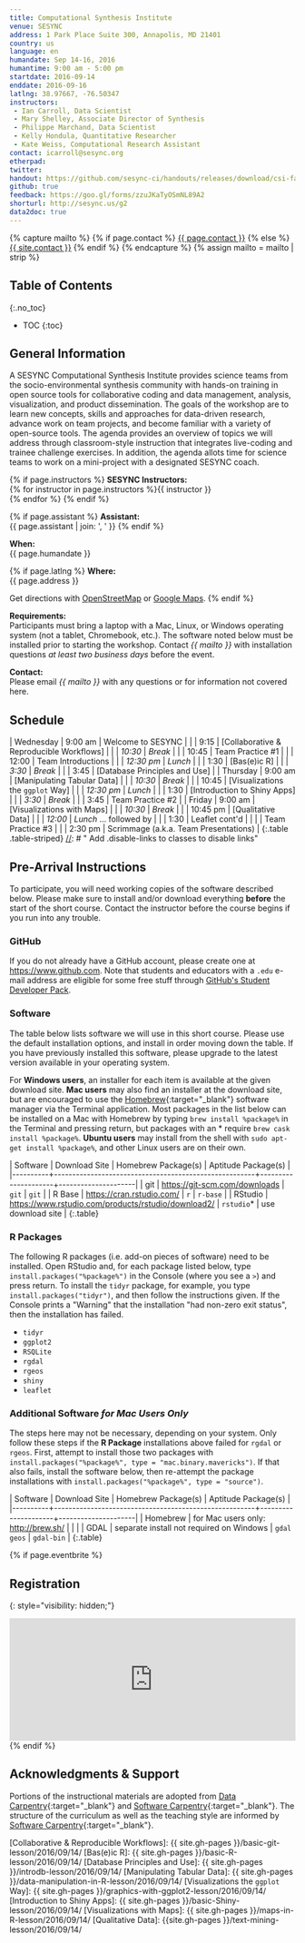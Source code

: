 ```yaml
---
title: Computational Synthesis Institute
venue: SESYNC
address: 1 Park Place Suite 300, Annapolis, MD 21401
country: us
language: en
humandate: Sep 14-16, 2016
humantime: 9:00 am - 5:00 pm
startdate: 2016-09-14
enddate: 2016-09-16
latlng: 38.97667, -76.50347
instructors:
 - Ian Carroll, Data Scientist
 - Mary Shelley, Associate Director of Synthesis
 - Philippe Marchand, Data Scientist
 - Kelly Hondula, Quantitative Researcher
 - Kate Weiss, Computational Research Assistant
contact: icarroll@sesync.org
etherpad:
twitter:
handout: https://github.com/sesync-ci/handouts/releases/download/csi-fall-2016/handouts.zip
github: true
feedback: https://goo.gl/forms/zzuJKaTyOSmNL89A2
shorturl: http://sesync.us/g2
data2doc: true
---
```


[//]: # " Capture additional variables. "

{% capture mailto %}
{% if page.contact %}
  <a href='mailto:{{page.contact}}'>{{ page.contact }}</a>
{% else %}
  <a href='mailto:{{site.contact}}'>{{ site.contact }}</a>
{% endif %}
{% endcapture %}
{% assign mailto = mailto | strip %}

[//]: # " Edit the values in the parameter block above to be appropriate for your bootcamp. "
[//]: # " Please use three-letter month names for the 'humandate' field. "

## Table of Contents
{:.no_toc}

* TOC
{:toc}

## General Information

A SESYNC Computational Synthesis Institute provides science teams from the socio-environmental synthesis community with hands-on training in open source tools for collaborative coding and data management, analysis, visualization, and product dissemination.
The goals of the workshop are to learn new concepts, skills and approaches for data-driven research, advance work on team projects, and become familiar with a variety of open-source tools.
The agenda provides an overview of topics we will address through classroom-style instruction that integrates live-coding and trainee challenge exercises.
In addition, the agenda allots time for science teams to work on a mini-project with a designated SESYNC coach.

[//]: # " This block displays the instructors' names if they are available. "

{% if page.instructors %}
**SESYNC Instructors:**  
{% for instructor in page.instructors %}{{ instructor }}  
{% endfor %}
{% endif %}

{% if page.assistant %}
**Assistant:**  
{{ page.assistant | join: ', ' }}
{% endif %}

[//]: # " Modify this block to reflect the target audience for your bootcamp. "
[//]: # " In particular, if it is only open to people from a particular institution, "
[//]: # " or if specialized prerequisite knowledge is required, please mention that. "

**When:**  
{{ page.humandate }}

[//]: # " This block displays the address and links to a map showing directions. "
{% if page.latlng %}
**Where:**  
{{ page.address }}
  
Get directions with
<a href="//www.openstreetmap.org/?mlat={{ page.latlng | replace:',','&mlon=' }}&zoom=16">OpenStreetMap</a> or
<a href="//maps.google.com/maps?q={{ page.latlng }}">Google Maps</a>.
{% endif %}

[//]: # " Modify the block below if there are any special requirements. "

**Requirements:**  
Participants must bring a laptop with a Mac, Linux, or Windows operating system (not a tablet, Chromebook, etc.). The software noted below must be installed prior to starting the workshop. Contact *{{ mailto }}* with installation questions *at least two business days* before the event.

[//]: # " The following block automatically inserts a contact email address if one has been specified for the page. "
[//]: # " If one hasn't, this block inserts the generic contact address for Software Carpentry. "

**Contact:**  
Please email *{{ mailto }}* with any questions or for information not covered here.

[//]: # " Edit this block to show the syllabus and schedule for your bootcamp. "

## Schedule

| Wednesday | 9:00 am    | Welcome to SESYNC                        |
|           | 9:15       | [Collaborative & Reproducible Workflows] |
|           | *10:30*    | *Break*                                  |
|           | 10:45      | Team Practice #1                         |
|           | 12:00      | Team Introductions                       |
|           | *12:30 pm* | *Lunch*                                  |
|           | 1:30       | [Bas(e)ic R]                             |
|           | *3:30*     | *Break*                                  |
|           | 3:45       | [Database Principles and Use]            |
| Thursday  | 9:00 am    | [Manipulating Tabular Data]              |
|           | *10:30*    | *Break*                                  |
|           | 10:45      | [Visualizations the `ggplot` Way]        |
|           | *12:30 pm* | *Lunch*                                  |
|           | 1:30       | [Introduction to Shiny Apps]             |
|           | *3:30*     | *Break*                                  |
|           | 3:45       | Team Practice #2                         |
| Friday    | 9:00 am    | [Visualizations with Maps]               |
|           | *10:30*    | *Break*                                  |
|           | 10:45 pm   | [Qualitative Data]                       |
|           | *12:00*    | *Lunch*  ... followed by                 |
|           | 1:30       | Leaflet cont'd                           |
|           |            | Team Practice #3                         |
|           | 2:30 pm    | Scrimmage (a.k.a. Team Presentations)    |
{:.table .table-striped}
[//]: # " Add .disable-links to classes to disable links"

[//]: # " Edit the setup instructions in _includes/setup.html to reflect your bootcamp. "
[//]: # " (In particular, most bootcamps teach either Python or R, not both.) "

## Pre-Arrival Instructions

To participate, you will need working copies of the software described below.
Please make sure to install and/or download everything **before** the start of the short course.
Contact the instructor before the course begins if you run into any trouble.

### GitHub

If you do not already have a GitHub account, please create one at <https://www.github.com>.
Note that students and educators with a `.edu` e-mail address are eligible for some free stuff through [GitHub's Student Developer Pack](https://education.github.com/pack).

### Software

The table below lists software we will use in this short course.
Please use the default installation options, and install in order moving down the table.
If you have previously installed this software, please upgrade to the latest version available in your operating system.

For **Windows users**, an installer for each item is available at the given download site.
**Mac users** may also find an installer at the download site, but are encouraged to use the [Homebrew](http://brew.sh){:target="_blank"} software manager via the Terminal application.
Most packages in the list below can be installed on a Mac with Homebrew by typing `brew install %package%` in the Terminal and pressing return, but packages with an * require `brew cask install %package%`.
**Ubuntu users** may install from the shell with `sudo apt-get install %package%`, and other Linux users are on their own.

| Software | Download Site                                         | Homebrew Package(s) | Aptitude Package(s) |
|----------+-------------------------------------------------------+---------------------+---------------------|
| git      | <https://git-scm.com/downloads>                       | `git`               | `git`               |
| R Base   | <https://cran.rstudio.com/>                           | `r`                 | `r-base`            |
| RStudio  | <https://www.rstudio.com/products/rstudio/download2/> | `rstudio`*          | use download site   |
{:.table}

### R Packages

The following R packages (i.e. add-on pieces of software) need to be installed. Open RStudio and, for each package listed below, type `install.packages("%package%")` in the Console (where you see a `>`) and press return. To install the `tidyr` package, for example, you type `install.packages("tidyr")`, and then follow the instructions given. If the Console prints a "Warning" that the installation "had non-zero exit status", then the installation has failed.

- `tidyr`
- `ggplot2`
- `RSQLite`
- `rgdal`
- `rgeos`
- `shiny`
- `leaflet`

### Additional Software *for Mac Users Only*

The steps here may not be necessary, depending on your system. Only follow these steps if the **R Package** installations above failed for `rgdal` or `rgeos`. First, attempt to install those two packages with `install.packages("%package%", type = "mac.binary.mavericks")`. If that also fails, install the software below, then re-attempt the package installations with `install.packages("%package%", type = "source")`.

| Software | Download Site                                         | Homebrew Package(s) | Aptitude Package(s) |
|----------+-------------------------------------------------------+---------------------+---------------------|
| Homebrew | for Mac users only: <http://brew.sh/>                 |                     |                     |
| GDAL     | separate install not required on Windows              | `gdal geos`         | `gdal-bin`          |
{:.table}

{% if page.eventbrite %}
## Registration
{: style="visibility: hidden;"}

<iframe src="https://www.eventbrite.com/tickets-external?eid={{ page.eventbrite }}&ref=etckt" frameborder="0" width="100%" height="216px" scrolling="no"></iframe>
{% endif %}

## Acknowledgments & Support
Portions of the instructional materials are adopted from [Data Carpentry](http://www.datacarpentry.org){:target="_blank"} and [Software Carpentry](http://software-carpentry.org){:target="_blank"}.
The structure of the curriculum as well as the teaching style are informed by [Software Carpentry](http://software-carpentry.org){:target="_blank"}.

[//]: # " Links by reference "

[Collaborative & Reproducible Workflows]: {{ site.gh-pages }}/basic-git-lesson/2016/09/14/
[Bas(e)ic R]: {{ site.gh-pages }}/basic-R-lesson/2016/09/14/
[Database Principles and Use]: {{ site.gh-pages }}/introdb-lesson/2016/09/14/
[Manipulating Tabular Data]: {{ site.gh-pages }}/data-manipulation-in-R-lesson/2016/09/14/
[Visualizations the `ggplot` Way]: {{ site.gh-pages }}/graphics-with-ggplot2-lesson/2016/09/14/
[Introduction to Shiny Apps]: {{ site.gh-pages }}/basic-Shiny-lesson/2016/09/14/
[Visualizations with Maps]: {{ site.gh-pages }}/maps-in-R-lesson/2016/09/14/
[Qualitative Data]: {{site.gh-pages }}/text-mining-lesson/2016/09/14/
